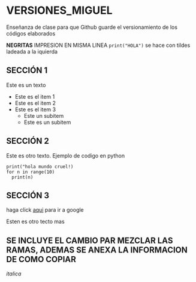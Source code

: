 # VERSIONES_MIGUEL
Enseñanza de clase para que Github guarde el versionamiento de los códigos elaborados 

**NEGRITAS** IMPRESION EN MISMA LINEA `print("HOLA")` se hace con tildes ladeada a la iquierda 
## SECCIÓN 1
 
Este es un texto
* Este es el item 1
* Este es el item 2
* Este es el item 3
  * Este un subitem
  * Este es un subitem

## SECCIÓN 2

Este es otro texto. Ejemplo de codigo en python

    print("hola mundo cruel!)
    for n in range(10)
      print(n)


## SECCIÓN 3
 
haga click [aqui](www.google.com) para ir a google

Esten es otro tecto mas

## SE INCLUYE EL CAMBIO PAR MEZCLAR LAS RAMAS, ADEMAS SE ANEXA LA INFORMACION DE COMO COPIAR
*italica*
